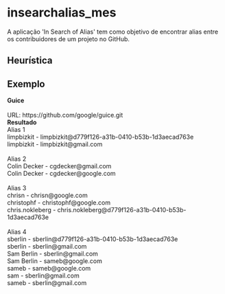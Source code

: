 # insearchalias_mes
A aplicação 'In Search of Alias' tem como objetivo de encontrar alias entre os contribuidores de um projeto no GitHub.

<h2> Heurística </h2>

<h2> Exemplo </h2> 
<b> Guice</b>
<br/>
<br/>URL: https://github.com/google/guice.git
<br/>
<b> Resultado </b>
<br/>Alias 1
<br/>   limpbizkit - limpbizkit@d779f126-a31b-0410-b53b-1d3aecad763e
<br/>   limpbizkit - limpbizkit@gmail.com
<br/>
<br/> Alias 2
<br/>    Colin Decker - cgdecker@gmail.com
<br/>    Colin Decker - cgdecker@google.com
<br/>
<br/>Alias 3
<br/>    chrisn - chrisn@google.com
<br/>    christophf - christophf@google.com
<br/>    chris.nokleberg - chris.nokleberg@d779f126-a31b-0410-b53b-1d3aecad763e
<br/>
<br/>Alias 4
<br/>    sberlin - sberlin@d779f126-a31b-0410-b53b-1d3aecad763e
<br/>    sberlin - sberlin@gmail.com
<br/>    Sam Berlin - sberlin@gmail.com
<br/>    Sam Berlin - sameb@google.com
<br/>    sameb - sameb@google.com
<br/>    sam - sberlin@gmail.com
<br/>    sameb - sberlin@gmail.com


